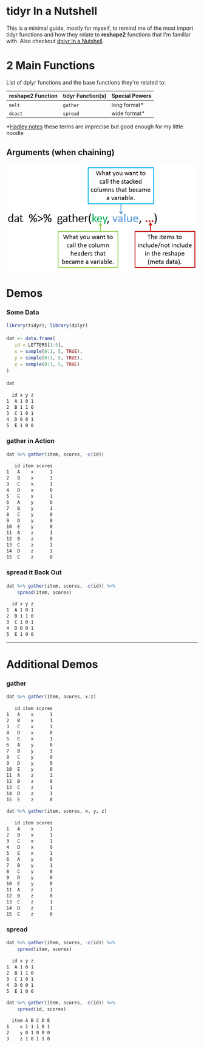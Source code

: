 tidyr In a Nutshell
===

This is a minimal guide, mostly for myself, to remind me of the most import tidyr functions and how they relate to **reshape2** functions that I'm familiar with. Also checkout [dplyr In a Nutshell](https://github.com/trinker/dplyr_in_a_nutshell).



# 2  Main Functions

List of dplyr functions and the base functions they're related to:

reshape2 Function    | tidyr Function(s) | Special Powers
---------------------|-------------------|----------------------------
`melt`               |  `gather`         | long format\*
`dcast`              |  `spread`         | wide format\*


\*[Hadley notes](http://vita.had.co.nz/papers/tidy-data.pdf) these terms are imprecise but good enough for my little noodle

## Arguments (when chaining)

![](tidyr.png)


# Demos
### Some Data

```r
library(tidyr); library(dplyr)

dat <- data.frame(
   id = LETTERS[1:5],
   x = sample(0:1, 5, TRUE),
   y = sample(0:1, 5, TRUE),
   z = sample(0:1, 5, TRUE)
)

dat
```

```
  id x y z
1  A 1 0 1
2  B 1 1 0
3  C 1 0 1
4  D 0 0 1
5  E 1 0 0
```

### gather in Action


```r
dat %>% gather(item, scores, -c(id))
```

```
   id item scores
1   A    x      1
2   B    x      1
3   C    x      1
4   D    x      0
5   E    x      1
6   A    y      0
7   B    y      1
8   C    y      0
9   D    y      0
10  E    y      0
11  A    z      1
12  B    z      0
13  C    z      1
14  D    z      1
15  E    z      0
```

### spread it Back Out


```r
dat %>% gather(item, scores, -c(id)) %>%
    spread(item, scores)
```

```
  id x y z
1  A 1 0 1
2  B 1 1 0
3  C 1 0 1
4  D 0 0 1
5  E 1 0 0
```

---

# Additional Demos

### gather


```r
dat %>% gather(item, scores, x:z) 
```

```
   id item scores
1   A    x      1
2   B    x      1
3   C    x      1
4   D    x      0
5   E    x      1
6   A    y      0
7   B    y      1
8   C    y      0
9   D    y      0
10  E    y      0
11  A    z      1
12  B    z      0
13  C    z      1
14  D    z      1
15  E    z      0
```

```r
dat %>% gather(item, scores, x, y, z) 
```

```
   id item scores
1   A    x      1
2   B    x      1
3   C    x      1
4   D    x      0
5   E    x      1
6   A    y      0
7   B    y      1
8   C    y      0
9   D    y      0
10  E    y      0
11  A    z      1
12  B    z      0
13  C    z      1
14  D    z      1
15  E    z      0
```

### spread


```r
dat %>% gather(item, scores, -c(id)) %>%
    spread(item, scores)
```

```
  id x y z
1  A 1 0 1
2  B 1 1 0
3  C 1 0 1
4  D 0 0 1
5  E 1 0 0
```

```r
dat %>% gather(item, scores, -c(id)) %>%
    spread(id, scores)
```

```
  item A B C D E
1    x 1 1 1 0 1
2    y 0 1 0 0 0
3    z 1 0 1 1 0
```



